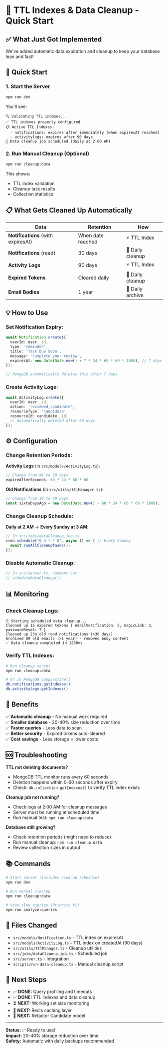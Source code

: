 # 🎉 TTL Indexes & Data Cleanup - Quick Start

## ✅ What Just Got Implemented

We've added automatic data expiration and cleanup to keep your database lean and fast!

## 🚀 Quick Start

### 1. Start the Server
```bash
npm run dev
```

You'll see:
```
🔍 Validating TTL indexes...
✅ TTL indexes properly configured
📋 Active TTL Indexes:
  - notifications: expires after immediately (when expiresAt reached)
  - activitylogs: expires after 90 days
📅 Data cleanup job scheduled (daily at 2:00 AM)
```

### 2. Run Manual Cleanup (Optional)
```bash
npm run cleanup:data
```

This shows:
- TTL index validation
- Cleanup task results
- Collection statistics

## 📋 What Gets Cleaned Up Automatically

| Data | Retention | How |
|------|-----------|-----|
| **Notifications** (with expiresAt) | When date reached | ⚡ TTL Index |
| **Notifications** (read) | 30 days | 🔄 Daily cleanup |
| **Activity Logs** | 90 days | ⚡ TTL Index |
| **Expired Tokens** | Cleared daily | 🔄 Daily cleanup |
| **Email Bodies** | 1 year | 🔄 Daily archive |

## 💡 How to Use

### Set Notification Expiry:
```typescript
await Notification.create({
  userId: user._id,
  type: 'reminder',
  title: 'Task Due Soon',
  message: 'Complete your review',
  expiresAt: new Date(Date.now() + 7 * 24 * 60 * 60 * 1000), // 7 days
});

// MongoDB automatically deletes this after 7 days
```

### Create Activity Logs:
```typescript
await ActivityLog.create({
  userId: user._id,
  action: 'reviewed_candidate',
  resourceType: 'candidate',
  resourceId: candidate._id,
  // Automatically deleted after 90 days
});
```

## ⚙️ Configuration

### Change Retention Periods:

**Activity Logs** (in `src/models/ActivityLog.ts`):
```typescript
// Change from 90 to 60 days
expireAfterSeconds: 60 * 24 * 60 * 60
```

**Old Notifications** (in `src/utils/ttlManager.ts`):
```typescript
// Change from 30 to 60 days
const sixtyDaysAgo = new Date(Date.now() - 60 * 24 * 60 * 60 * 1000);
```

### Change Cleanup Schedule:

**Daily at 2 AM** → **Every Sunday at 3 AM**:
```typescript
// In src/jobs/dataCleanup.job.ts
cron.schedule("0 3 * * 0", async () => { // Every Sunday
  await runAllCleanupTasks();
});
```

### Disable Automatic Cleanup:

```typescript
// In src/server.ts, comment out:
// scheduleDataCleanup();
```

## 📊 Monitoring

### Check Cleanup Logs:
```
⏰ Starting scheduled data cleanup...
Cleaned up 15 expired tokens { emailVerification: 5, magicLink: 3, passwordReset: 7 }
Cleaned up 234 old read notifications (>30 days)
Archived 89 old emails (>1 year) - removed body content
✅ Data cleanup completed in 1250ms
```

### Verify TTL Indexes:
```bash
# Run cleanup script
npm run cleanup:data

# Or in MongoDB Compass/Shell
db.notifications.getIndexes()
db.activitylogs.getIndexes()
```

## 🎯 Benefits

✅ **Automatic cleanup** - No manual work required  
✅ **Smaller database** - 20-40% size reduction over time  
✅ **Faster queries** - Less data to scan  
✅ **Better security** - Expired tokens auto-cleared  
✅ **Cost savings** - Less storage = lower costs

## 🆘 Troubleshooting

**TTL not deleting documents?**
- MongoDB TTL monitor runs every 60 seconds
- Deletion happens within 0-60 seconds after expiry
- Check: `db.collection.getIndexes()` to verify TTL index exists

**Cleanup job not running?**
- Check logs at 2:00 AM for cleanup messages
- Server must be running at scheduled time
- Run manual test: `npm run cleanup:data`

**Database still growing?**
- Check retention periods (might need to reduce)
- Run manual cleanup: `npm run cleanup:data`
- Review collection sizes in output

## 📚 Commands

```bash
# Start server (includes cleanup schedule)
npm run dev

# Run manual cleanup
npm run cleanup:data

# View slow queries (Priority #1)
npm run analyze:queries
```

## 📝 Files Changed

- `src/models/Notification.ts` - TTL index on expiresAt
- `src/models/ActivityLog.ts` - TTL index on createdAt (90 days)
- `src/utils/ttlManager.ts` - Cleanup utilities
- `src/jobs/dataCleanup.job.ts` - Scheduled job
- `src/server.ts` - Integration
- `scripts/run-data-cleanup.ts` - Manual cleanup script

## 🎯 Next Steps

- ✅ **DONE:** Query profiling and timeouts
- ✅ **DONE:** TTL indexes and data cleanup
- ⏳ **NEXT:** Working set size monitoring
- 🚀 **NEXT:** Redis caching layer
- 🔨 **NEXT:** Refactor Candidate model

---

**Status:** ✅ Ready to use!  
**Impact:** 20-40% storage reduction over time  
**Safety:** Automatic with daily backups recommended
